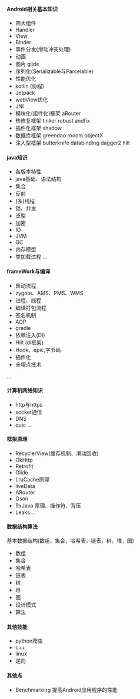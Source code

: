 #### Android相关基本知识

* 四大组件 [](android/activity.md)
* Handler [](android/Handler.md)
* View  [](android/View.md)
* Binder [](android/binder.md)
* 事件分发(滑动冲突处理) [](android/事件分发.md)
* 动画 [](android/动画.md)
* 图片 glide
* 序列化(Serializable与Parcelable) [](android/序列化.md)
* 性能优化  [](android/性能优化.md)
* kotlin (协程)
* Jetpack 
* webView优化
* JNI
* 模块化(组件化)框架 aRouter
* 热修复框架 tinker robust andfix
* 插件化框架 shadow
* 数据库框架 greendao rooom objectX
* 注入型框架 butterknife databinding dagger2 hilt

#### java知识

* 各版本特性
* java基础、语法结构 [](java/java基础.md)
* 集合 [](data_structure/集合.md)
* 反射 [](java/反射.md)
* (多)线程 [](java/线程.md)
* 锁、并发 [](java/并发(锁).md)
* 泛型 [](java/泛型.md)
* 加密
* IO
* JVM [](java/jvm.md)
* GC [](java/jvm.md)
* 内存模型 [](java/jvm.md)
* 类加载过程 [](java/jvm.md)
  ...

#### frameWork与编译

* 启动流程 [](framework/启动流程.md)
* zygote、AMS、PMS、WMS [](framework/启动流程.md)
* 进程、线程 [](framework/进程线程.md)
* 编译打包流程 [](base_build/编译打包流程.md)
* 签名机制 [](base_build/签名机制.md)
* AOP [](base_build/构建技术之AOP.md)
* gradle [](base_build/Gradle.md)
* 依赖注入(DI)
* Hilt (di框架)
* Hook，epic,字节码
* 插件化
* 全埋点技术

...

#### 计算机网络知识

* http与https [](http/net.md)
* socket通信
* DNS [](http/DNS.md)
* quic [](http/QUIC.md)
  ...


#### 框架原理

* RecyclerView(缓存机制、滑动回收)[](third_frame/recyclerview.md)
* OkHttp [](third_frame/OkHttp3.md)
* Retrofit
* Glide [](third_frame/glide.md)
* LruCache原理 [](third_frame/LruCache.md)
* liveData  [](third_frame/livedata.md)
* ARouter
* Gson
* RxJava 原理、操作符、背压
* Leaks [](third_frame/LeakCanary.md)
  ...

  
#### 数据结构算法
基本数据结构(数组，集合，哈希表，链表，树，堆，图)

* 数组 
* 集合 [](data_structure/集合.md)
* 哈希表 [](data_structure/HashMap.md)
* 链表
* 树
* 堆
* 图
* 设计模式
* 算法

#### 其他技能

* python爬虫
* c++
* linux
* 逆向

#### 其他点
* Benchmarking 提高Android应用程序的性能
